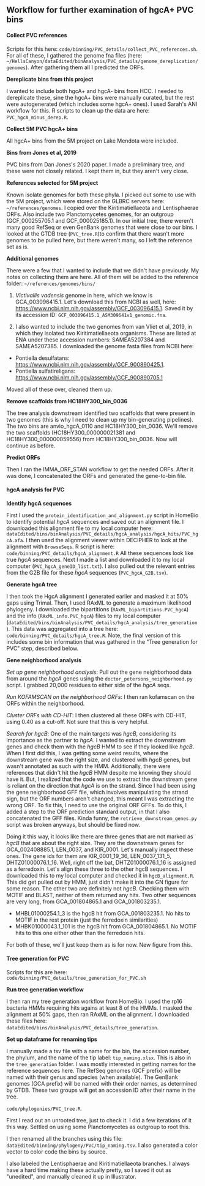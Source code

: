 ## Workflow for further examination of hgcA+ PVC bins


#### Collect PVC references

Scripts for this here: `code/binning/PVC_details/collect_PVC_references.sh`.
For all of these, I gathered the genome fna files (here: `~/HellsCanyon/dataEdited/binAnalysis/PVC_details/genome_dereplication/genomes`).
After gathering them all I predicted the ORFs.

**Dereplicate bins from this project**

I wanted to include both hgcA+ and hgcA- bins from HCC.
I needed to dereplicate these, sine the hgcA+ bins were manually curated, but the rest were autogenerated (which includes some hgcA+ ones).
I used Sarah's ANI workflow for this.
R scripts to clean up the data are here: `PVC_hgcA_minus_derep.R`.


**Collect 5M PVC hgcA+ bins**

All hgcA+ bins from the 5M project on Lake Mendota were included.

**Bins from Jones et al, 2019**

PVC bins from Dan Jones's 2020 paper.
I made a preliminary tree, and these were not closely related.
I kept them in, but they aren't very close.

**References selected for 5M project**

Known isolate genomes for both these phyla.
I picked out some to use with the 5M project, which were stored on the GLBRC servers here: `~/references/genomes`.
I copied over the Kiritimatiellaeota and Lentisphaerae ORFs.
Also include two Planctomycetes genomes, for an outgroup (GCF_000255705.1 and GCF_000025185.1).
In our initial tree, there weren't many good RefSeq or even GenBank genomes that were close to our bins.
I looked at the GTDB tree (`PVC_tree.R`)to confirm that there wasn't more genomes to be pulled here, but there weren't many, so I left the reference set as is.

**Additional genomes**

There were a few that I wanted to include that we didn't have previously.
My notes on collecting them are here.
All of them will be added to the reference folder: `~/references/genomes/bins/`

1. *Victivallis vadensis* genome in here, which we know is GCA_003096415.1. Let's download this from NCBI as well, here: https://www.ncbi.nlm.nih.gov/assembly/GCF_003096415.1. Saved it by its accession ID: `GCF_003096415.1_ASM309641v1_genomic.fna`.

2. I also wanted to include the two genomes from van Vliet et al, 2019, in which they isolated two Kiritimatiellaeota organisms. These are listed at ENA under these accession numbers: SAMEA5207384 and SAMEA5207385. I downloaded the genome fasta files from NCBI here:
  - Pontiella desulfatans: https://www.ncbi.nlm.nih.gov/assembly/GCF_900890425.1.
  - Pontiella sulfatireligans: https://www.ncbi.nlm.nih.gov/assembly/GCF_900890705.1

Moved all of these over, cleaned them up.


**Remove scaffolds from HC18HY300_bin_0036**

The tree analysis downstream identified two scaffolds that were present in two genomes (this is why I need to clean up my bin-generating pipelines).
The two bins are anvio_hgcA_0110 and HC18HY300_bin_0036.
We'll remove the two scaffolds (HC18HY300_000000021381 and HC18HY300_000000059556) from HC18HY300_bin_0036.
Now will continue as before.


**Predict ORFs**

Then I ran the IMMA_ORF_STAN workflow to get the needed ORFs.
After it was done, I concatenated the ORFs and generated the gene-to-bin file.



#### hgcA analysis for PVC

**Identify hgcA sequences**

First I used the `protein_identification_and_alignment.py` script in HomeBio to identify potential *hgcA* sequences and saved out an alignment file.
I downloaded this alignment file to my local computer here: `dataEdited/bins/binAnalysis/PVC_details/hgcA_analysis/hgcA_hits/PVC_hgcA.afa`.
I then used the alignment viewer within DECIPHER to look at the alignment with `BrowseSeqs`.
R script is here: `code/binning/PVC_details/hgcA_alignment.R`
All these sequences look like true *hgcA* sequences.
Next I made a list and downloaded it to my local computer (`PVC_hgcA_geneID_list.txt`).
I also pulled out the relevant entries from the G2B file for these *hgcA* sequences (`PVC_hgcA_G2B.tsv`).


**Generate hgcA tree**

I then took the HgcA alignment I generated earlier and masked it at 50% gaps using Trimal.
Then, I used RAxML to generate a maximum likelihood phylogeny.
I downloaded the bipartitions (`RAxML_bipartitions.PVC_hgcA`) and the info (`RAxML_info.PVC_hgcA`) files to my local computer (`dataEdited/bins/binAnalysis/PVC_details/hgcA_analysis/tree_generation`).
This data was aggregated into a tree here: `code/binning/PVC_details/hgcA_tree.R`.
Note, the final version of this includes some bin information that was gathered in the "Tree generation for PVC" step, described below.


**Gene neighborhood analysis**

*Set up gene neighborhood analysis*:
Pull out the gene neighborhood data from around the *hgcA* genes using the `doctor_petersons_neighborhood.py` script.
I grabbed 20,000 residues to either side of the *hgcA* seqs.

*Run KOFAMSCAN on the neighborhood ORFs*:
I then ran kofamscan on the ORFs within the neighborhood.

*Cluster ORFs with CD-HIT*:
I then clustered all these ORFs with CD-HIT, using 0.40 as a cut-off.
Not sure that this is very helpful.

*Search for hgcB*:
One of the main targets was *hgcB*, considering its importance as the partner to *hgcA*.
I wanted to extract the downstream genes and check them with the *hgcB* HMM to see if they looked like *hgcB*.
When I first did this, I was getting some weird results, where the downstream gene was the right size, and clustered with *hgcB* genes, but wasn't annotated as such with the HMM.
Additionally, there were references that didn't hit the *hgcB* HMM despite me knowing they should have it.
But, I realized that the code we use to extract the downstream gene is reliant on the direction that *hgcA* is on the strand.
Since I had been using the gene neighborhood GFF file, which involves manipulating the strand sign, but the ORF numbers aren't changed, this meant I was extracting the wrong ORF.
To fix this, I need to use the original ORF GFFs.
To do this, I added a step to the ORF prediction standard output, in that I also concatenated the GFF files.
Kinda funny, the `retrieve_downstream_genes.py` script was broken anyways, but should be fixed now.

Doing it this way, it looks like there are three genes that are not marked as *hgcB* that are about the right size.
They are the downstream genes for GCA_002408885.1, LEN_0037, and KIR_0001.
Let's manually inspect these ones.
The gene ids for them are KIR_0001_19_36, LEN_0037_131_5, DHTZ01000076.1_16.
Well, right off the bat, DHTZ01000076.1_16 is assigned as a ferredoxin.
Let's align these three to the other hgcB sequences.
I downloaded this to my local computer and checked it in `hgcB_alignment.R`.
This did get pulled out by HMM, just didn't make it into the GN figure for some reason.
The other two are definitely not *hgcB*.
Checking them with MOTIF and BLAST, neither of them returned any hits.
Two other sequences are very long, from GCA_001804865.1 and GCA_001803235.1.
- MHBL01000254.1_3 is the hgcB hit from GCA_001803235.1. No hits to MOTIF in the rest protein (just the ferredoxin similarities)
- MHBK01000043.1_101 is the hgcB hit from GCA_001804865.1. No MOTIF hits to this one either other than the ferredoxin hits.

For both of these, we'll just keep them as is for now.
New figure from this.









#### Tree generation for PVC

Scripts for this are here: `code/binning/PVC_details/tree_generation_for_PVC.sh`


**Run tree generation workflow**

I then ran my tree generation workflow from HomeBio.
I used the rp16 bacteria HMMs requiring hits agains at least 8 of the HMMs.
I masked the alignment at 50% gaps, then ran RAxML on the alignment.
I downloaded these files here: `dataEdited/bins/binAnalysis/PVC_details/tree_generation`.


**Set up dataframe for renaming tips**

I manually made a tsv file with a name for the bin, the accession number, the phylum, and the name of the tip label: `tip_naming.xlsx`.
This is also in the `tree_generation` folder.
I was mostly interested in getting names for the reference sequences here.
The RefSeq genomes (GCF prefix) will be named with their genus and species (when available).
The GenBank genomes (GCA prefix) will be named with their order names, as determined by GTDB.
These two groups will get an accession ID after their name in the tree.



`code/phylogenies/PVC_tree.R`.

First I read out an unrooted tree, just to check it.
I did a few iterations of it this way.
Settled on using some Planctomycetes as outgroup to root this.

I then renamed all the branches using this file: `dataEdited/binning/phylogeny/PVC/tip_naming.tsv`.
I also generated a color vector to color code the bins by source.

I also labeled the Lentisphaerae and Kiritimatiellaeota branches.
I always have a hard time making these actually pretty, so I saved it out as "unedited", and manually cleaned it up in Illustrator.
